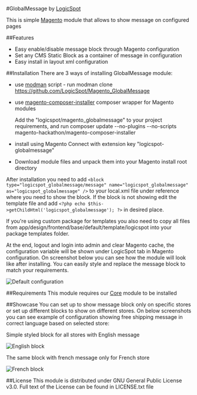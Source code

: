 #GlobalMessage by [LogicSpot]

This is simple [Magento] module that allows to show message on configured pages

##Features
- Easy enable/disable message block through Magento configuration
- Set any CMS Static Block as a container of message in configuration
- Easy install in layout xml configuration

##Installation
There are 3 ways of installing GlobalMessage module:

- use [modman] script - run modman clone https://github.com/LogicSpot/Magento_GlobalMessage
- use [magento-composer-installer] composer wrapper for Magento modules

    Add the "logicspot/magento_globalmessage" to your project requirements, and run composer update --no-plugins --no-scripts magento-hackathon/magento-composer-installer

- install using Magento Connect with extension key "logicspot-globalmessage"
- Download module files and unpack them into your Magento install root directory

After installation you need to add `<block type="logicspot_globalmessage/message" name="logicspot_globalmessage" as="logicspot_globalmessage" />`
to your local.xml file under reference where you need to show the block. If the block is not showing edit the template file
and add `<?php echo $this->getChildHtml('logicspot_globalmessage'); ?>` in desired place.

If you're using custom package for templates you also need to copy all files from app/design/frontend/base/default/template/logicspot into your package
templates folder.

At the end, logout and login into admin and clear Magento cache, the configuration variable will be shown under LogicSpot tab in Magento configuration.
On screenshot below you can see how the module will look like after installing. You can easily style and replace the message block to match your requirements.

![Default configuration](http://i.imgur.com/0BmCLWH.png)

##Requirements
This module requires our [Core] module to be installed

##Showcase
You can set up to show message block only on specific stores or set up different blocks to show on different stores.
On below screenshots you can see example of configuration showing free shipping message in correct language based on selected store:

Simple styled block for all stores with English message

![English block](http://i.imgur.com/sh7GqSL.png)

The same block with french message only for French store

![French block](http://i.imgur.com/rtoVQ6L.png)

##License
This module is distributed under GNU General Public License v3.0. Full text of the License can be found in LICENSE.txt file


[LogicSpot]:http://www.logicspot.com/
[Magento]:http://magento.com/
[modman]:https://github.com/colinmollenhour/modman
[magento-composer-installer]:https://github.com/Cotya/magento-composer-installer
[Core]:https://github.com/LogicSpot/Magento_Core
